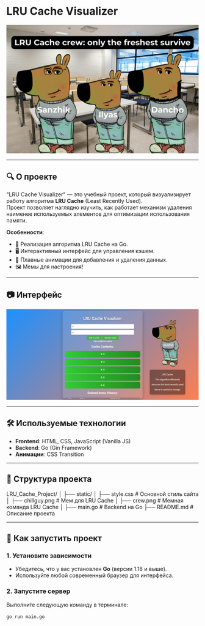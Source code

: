 # LRU Cache Visualizer

![LRU Cache Crew](static/crew.png)

---

## 🔍 О проекте
"LRU Cache Visualizer" — это учебный проект, который визуализирует работу алгоритма **LRU Cache** (Least Recently Used).  
Проект позволяет наглядно изучить, как работает механизм удаления наименее используемых элементов для оптимизации использования памяти.

**Особенности**:
- 🚀 Реализация алгоритма LRU Cache на Go.
- 🖥️ Интерактивный интерфейс для управления кэшем.
- 🎨 Плавные анимации для добавления и удаления данных.
- 🖼️ Мемы для настроения!

---

## 📷 Интерфейс

![Интерфейс](static/screenshot.png)

---

## 🛠️ Используемые технологии

- **Frontend**: HTML, CSS, JavaScript (Vanilla JS)
- **Backend**: Go (Gin Framework)
- **Анимации**: CSS Transition

---

## 📂 Структура проекта

LRU_Cache_Project/ │ ├── static/ │ ├── style.css # Основной стиль сайта │ ├── chillguy.png # Мем для LRU Cache │ ├── crew.png # Мемная команда LRU Cache │ ├── main.go # Backend на Go ├── README.md # Описание проекта


---

## 🚀 Как запустить проект

### 1. Установите зависимости
- Убедитесь, что у вас установлен **Go** (версии 1.18 и выше).
- Используйте любой современный браузер для интерфейса.

### 2. Запустите сервер
Выполните следующую команду в терминале:
```bash
go run main.go

